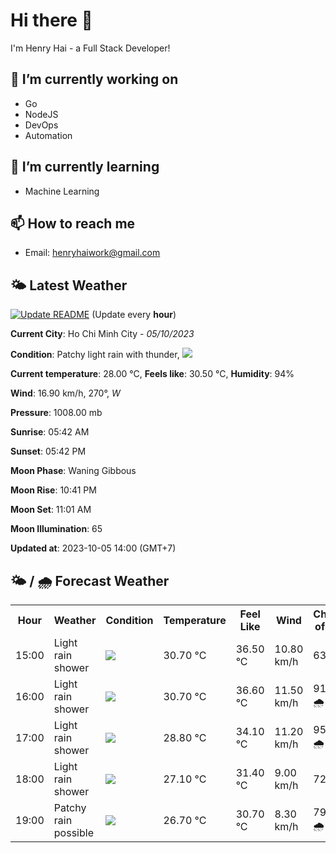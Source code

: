 # Hi there 👋

I'm Henry Hai - a Full Stack Developer!

## 🔭 I’m currently working on

- Go
- NodeJS
- DevOps
- Automation

## 🌱 I’m currently learning

- Machine Learning

## 📫 How to reach me

- Email: <henryhaiwork@gmail.com>

## 🌤️ Latest Weather
[![Update README](https://github.com/henry0hai/henry0hai/actions/workflows/udpateReadme.yml/badge.svg)](https://github.com/henry0hai/henry0hai/actions/workflows/udpateReadme.yml)
(Update every **hour**)
<!-- CURRENT_WEATHER:START -->
**Current City**: Ho Chi Minh City - *05/10/2023*

**Condition**: Patchy light rain with thunder, <img src="https://cdn.weatherapi.com/weather/64x64/day/386.png"/>

**Current temperature**: 28.00 °C, **Feels like**: 30.50 °C, **Humidity**: 94%

**Wind**: 16.90 km/h, 270°, *W*

**Pressure**: 1008.00 mb

**Sunrise**: 05:42 AM

**Sunset**: 05:42 PM

**Moon Phase**: Waning Gibbous

**Moon Rise**: 10:41 PM

**Moon Set**: 11:01 AM

**Moon Illumination**: 65

**Updated at**: 2023-10-05 14:00 (GMT+7)<!-- CURRENT_WEATHER:END -->

## 🌤️ / 🌧️ Forecast Weather
<!-- FORECAST_WEATHER:START -->
<table>
		<tr>
			<th>Hour</th>
			<th>Weather</th>
			<th>Condition</th>
			<th>Temperature</th>
			<th>Feel Like</th>
			<th>Wind</th>
			<th>Chance of Rain</th>
		</tr>
				<tr>
					<td>15:00</td>
					<td>Light rain shower</td>
					<td><img src='https://cdn.weatherapi.com/weather/64x64/day/353.png'/></td>
					<td>30.70 °C</td>
					<td>36.50 °C</td>
					<td>10.80 km/h</td>
					<td>63 %</td>
				</tr>
				<tr>
					<td>16:00</td>
					<td>Light rain shower</td>
					<td><img src='https://cdn.weatherapi.com/weather/64x64/day/353.png'/></td>
					<td>30.70 °C</td>
					<td>36.60 °C</td>
					<td>11.50 km/h</td>
					<td>91 % 🌧️</td>
				</tr>
				<tr>
					<td>17:00</td>
					<td>Light rain shower</td>
					<td><img src='https://cdn.weatherapi.com/weather/64x64/day/353.png'/></td>
					<td>28.80 °C</td>
					<td>34.10 °C</td>
					<td>11.20 km/h</td>
					<td>95 % 🌧️</td>
				</tr>
				<tr>
					<td>18:00</td>
					<td>Light rain shower</td>
					<td><img src='https://cdn.weatherapi.com/weather/64x64/night/353.png'/></td>
					<td>27.10 °C</td>
					<td>31.40 °C</td>
					<td>9.00 km/h</td>
					<td>72 %</td>
				</tr>
				<tr>
					<td>19:00</td>
					<td>Patchy rain possible</td>
					<td><img src='https://cdn.weatherapi.com/weather/64x64/night/176.png'/></td>
					<td>26.70 °C</td>
					<td>30.70 °C</td>
					<td>8.30 km/h</td>
					<td>79 % 🌧️</td>
				</tr>
</table>
<!-- FORECAST_WEATHER:END -->
